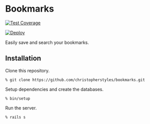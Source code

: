 # Bookmarks

[![Test Coverage](https://api.codeclimate.com/v1/badges/dcf76420a522d802f4dd/test_coverage)](https://codeclimate.com/github/christopherstyles/bookmarks/test_coverage)

[![Deploy](https://www.herokucdn.com/deploy/button.svg)](https://heroku.com/deploy)

Easily save and search your bookmarks.

## Installation

Clone this repository.

    % git clone https://github.com/christopherstyles/bookmarks.git

Setup dependencies and create the databases.

    % bin/setup

Run the server.

    % rails s
